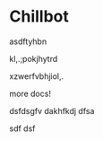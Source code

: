 # Chillbot
asdftyhbn

kl,.;pokjhytrd

xzwerfvbhjiol,.

more docs!


dsfdsgfv
dakhfkdj
dfsa


sdf
dsf
